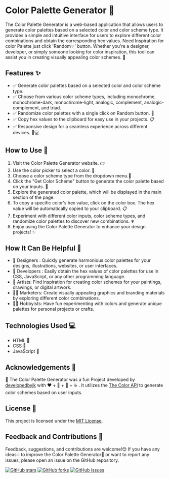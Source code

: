 # Color Palette Generator 🎨

The Color Palette Generator is a web-based application that allows users to generate color palettes based on a selected color and color scheme type. It provides a simple and intuitive interface for users to explore different color combinations and obtain the corresponding hex values. Need Inspiration for color Palette just click 'Random✨' button.  Whether you're a designer, developer, or simply someone looking for color inspiration, this tool can assist you in creating visually appealing color schemes. 🌈

## Features ✨

- ✅ Generate color palettes based on a selected color and color scheme type.
- ✅ Choose from various color scheme types, including monochrome, monochrome-dark, monochrome-light, analogic, complement, analogic-complement, and triad.
- ✅ Randomize color palettes with a single click on Random button. 🎲
- ✅ Copy hex values to the clipboard for easy use in your projects. 📋
- ✅ Responsive design for a seamless experience across different devices. 📱💻

## How to Use 🚀

1. Visit the Color Palette Generator website. 👉 
2. Use the color picker to select a color. 🎨
3. Choose a color scheme type from the dropdown menu.🔽
4. Click the "Get Color Scheme" button to generate the color palette based on your inputs. 🍄
5. Explore the generated color palette, which will be displayed in the main section of the page.
6. To copy a specific color's hex value, click on the color box. The hex value will be automatically copied to your clipboard. 📋
7. Experiment with different color inputs, color scheme types, and randomize color palettes to discover new combinations. ❄
8. Enjoy using the Color Palette Generator to enhance your design projects! ✨

## How It Can Be Helpful 🌟

- 👨 Designers : Quickly generate harmonious color palettes for your designs, illustrations, websites, or user interfaces.
- 🧒 Developers : Easily obtain the hex values of color palettes for use in CSS, JavaScript, or any other programming language.
- 🧔 Artists: Find inspiration for creating color schemes for your paintings, drawings, or digital artwork.
- 👩‍🦱 Marketers: Create visually appealing graphics and branding materials by exploring different color combinations.
- 👩‍🦰 Hobbyists: Have fun experimenting with colors and generate unique palettes for personal projects or crafts.

## Technologies Used 💻

- HTML 📙
- CSS 📘
- JavaScript 📔

## Acknowledgements 🙏

📌 The Color Palette Generator was a fun Project developed by [developedbyjk](https://www.instagram.com/developedbyjk) with ❤️ + 🧠 + 🐞 + ☕ . 
It utilizes the [The Color API](https://www.thecolorapi.com/) to generate color schemes based on user inputs.

## License 📄

This project is licensed under the [MIT License](LICENSE).

## Feedback and Contributions 📢

Feedback, suggestions, and contributions are welcome!😊 If you have any ideas💡 to improve the Color Palette Generator🎨 or want to report any issues, please open an issue on the GitHub repository.

[![GitHub stars](https://img.shields.io/github/stars/developedbyjk/color-palette-generator.svg?style=social)](https://github.com/developedbyjk/color-palette-generator/stargazers)
[![GitHub forks](https://img.shields.io/github/forks/developedbyjk/color-palette-generator.svg?style=social)](https://github.com/developedbyjk/color-palette-generator/network/members)
[![GitHub issues](https://img.shields.io/github/issues/developedbyjk/color-palette-generator.svg)](https://github.com/developedbyjk/color-palette-generator/issues)
